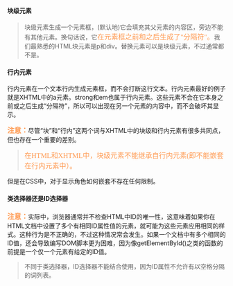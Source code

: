 #### 块级元素 ####
>块级元素生成一个元素框，(默认地)它会填充其父元素的内容区，旁边不能有其他元素。换句话说，它<font color="#ff995" face="微软雅黑" size="3">在元素框之前和之后生成了"分隔符"。</font>我们最熟悉的HTML块元素是p和div。替换元素可以是块级元素，不过通常都不是。

#### 行内元素 ####
行内元素在一个文本行内生成元素框，而不会打断这行文本。行内元素最好的例子就是XHTML中的a元素。strong和em也属于行内元素。这些元素不会在它本身之前或之后生成“分隔符”，所以可以出现在另一个元素的内容中，而不会破坏其显示。

<font color="#ff995" face="微软雅黑" size="3">**注意：**</font>尽管“块”和“行内”这两个词与XHTML中的块级和行内元素有很多共同点，但也存在一个重要的差别。
><font color="#ff995" face="微软雅黑" size="3">在HTML和XHTML中，块级元素不能继承自行内元素(即不能嵌套在行内元素中）。</font>

但是在CSS中，对于显示角色如何嵌套不存在任何限制。


#### 类选择器还是ID选择器 ####
<font color="#ff995" face="微软雅黑" size="3">**注意：**</font>实际中，浏览器通常并不检查HTML中ID的唯一性，这意味着如果你在HTML文档中设置了多个有相同ID属性值的元素，就可能为这些元素应用相同的样式。这种行为是不正确的，不过这种情况常会发生。如果一个文档中有多个相同的ID值，还会导致编写DOM脚本更为困难，因为像getElementById()之类的函数的前提是一个仅一个元素有给定的ID值。

>不同于类选择器，ID选择器不能结合使用，因为ID属性不允许有以空格分隔的词列表。